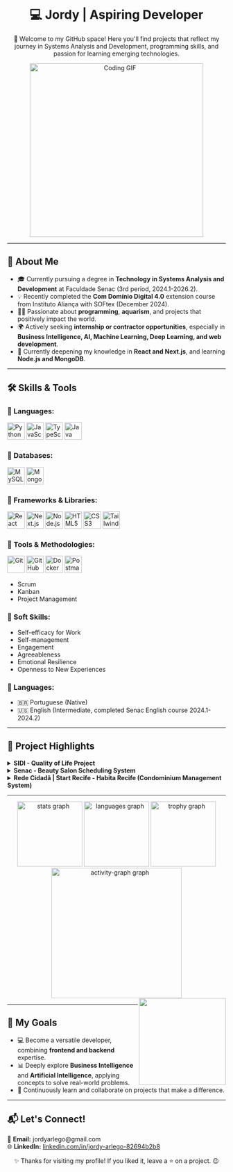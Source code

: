 <h1 align="center">💻 Jordy | Aspiring Developer</h1>

<p align="center">
  🌟 Welcome to my GitHub space! Here you'll find projects that reflect my journey in Systems Analysis and Development, programming skills, and passion for learning emerging technologies.
</p>

<p align="center">
  <img src="https://i.pinimg.com/originals/61/90/b5/6190b541579ccdce26c4957664000c88.gif" alt="Coding GIF" width="400">
</p>

---

<h2>🚀 About Me</h2>
<ul>
  <li>🎓 Currently pursuing a degree in <strong>Technology in Systems Analysis and Development</strong> at Faculdade Senac (3rd period, 2024.1-2026.2).</li>
  <li>💡 Recently completed the <strong>Com Domínio Digital 4.0</strong> extension course from Instituto Aliança with SOFtex (December 2024).</li>
  <li>👨‍💻 Passionate about <strong>programming</strong>, <strong>aquarism</strong>, and projects that positively impact the world.</li>
  <li>🌍 Actively seeking <strong>internship or contractor opportunities</strong>, especially in <strong>Business Intelligence, AI, Machine Learning, Deep Learning, and web development</strong>.</li>
  <li>🌱 Currently deepening my knowledge in <strong>React and Next.js</strong>, and learning <strong>Node.js and MongoDB</strong>.</li>
</ul>

---

<h2>🛠️ Skills & Tools</h2>

<h3>🎯 Languages:</h3>
<p>
  <img src="https://cdn.jsdelivr.net/gh/devicons/devicon/icons/python/python-original.svg" alt="Python" width="40" height="40"/>
  <img src="https://cdn.jsdelivr.net/gh/devicons/devicon/icons/javascript/javascript-original.svg" alt="JavaScript" width="40" height="40"/>
  <img src="https://cdn.jsdelivr.net/gh/devicons/devicon/icons/typescript/typescript-original.svg" alt="TypeScript" width="40" height="40"/>
  <img src="https://cdn.jsdelivr.net/gh/devicons/devicon/icons/java/java-original.svg" alt="Java" width="40" height="40"/>
</p>

<h3>🎯 Databases:</h3>
<p>
  <img src="https://cdn.jsdelivr.net/gh/devicons/devicon/icons/mysql/mysql-original.svg" alt="MySQL" width="40" height="40"/>
  <img src="https://cdn.jsdelivr.net/gh/devicons/devicon/icons/mongodb/mongodb-original.svg" alt="MongoDB" width="40" height="40"/>
</p>

<h3>🎯 Frameworks & Libraries:</h3>
<p>
  <img src="https://cdn.jsdelivr.net/gh/devicons/devicon/icons/react/react-original.svg" alt="React" width="40" height="40"/>
  <img src="https://cdn.jsdelivr.net/gh/devicons/devicon/icons/nextjs/nextjs-original.svg" alt="Next.js" width="40" height="40"/>
  <img src="https://cdn.jsdelivr.net/gh/devicons/devicon/icons/nodejs/nodejs-original.svg" alt="Node.js" width="40" height="40"/>
  <img src="https://cdn.jsdelivr.net/gh/devicons/devicon/icons/html5/html5-original.svg" alt="HTML5" width="40" height="40"/>
  <img src="https://cdn.jsdelivr.net/gh/devicons/devicon/icons/css3/css3-original.svg" alt="CSS3" width="40" height="40"/>
  <img src="https://cdn.jsdelivr.net/gh/devicons/devicon/icons/tailwindcss/tailwindcss-original.svg" alt="Tailwind CSS" width="40" height="40"/>
</p>

<h3>🎯 Tools & Methodologies:</h3>
<p>
  <img src="https://cdn.jsdelivr.net/gh/devicons/devicon/icons/git/git-original.svg" alt="Git" width="40" height="40"/>
  <img src="https://cdn.jsdelivr.net/gh/devicons/devicon/icons/github/github-original.svg" alt="GitHub" width="40" height="40"/>
  <img src="https://cdn.jsdelivr.net/gh/devicons/devicon/icons/docker/docker-original.svg" alt="Docker" width="40" height="40"/>
  <img src="https://www.vectorlogo.zone/logos/getpostman/getpostman-icon.svg" alt="Postman" width="40" height="40"/>
</p>
<ul>
  <li>Scrum </li>
  <li>Kanban </li>
  <li>Project Management </li>
</ul>

<h3>🎯 Soft Skills:</h3>
<ul>
  <li>Self-efficacy for Work </li>
  <li>Self-management </li>
  <li>Engagement </li>
  <li>Agreeableness </li>
  <li>Emotional Resilience </li>
  <li>Openness to New Experiences </li>
</ul>

<h3>🎯 Languages:</h3>
<ul>
  <li>🇧🇷 Portuguese (Native)</li>
  <li>🇺🇸 English (Intermediate, completed Senac English course 2024.1-2024.2) </li>
</ul>

---

<h2>📂 Project Highlights</h2>

<details>
<summary><strong>SIDI - Quality of Life Project</strong></summary>
  <p>
    Developed a web application to enhance employee quality of life, functioning as both a Backend and Frontend Developer.
    Utilized Node.js for API creation and server-side logic, integrated with a MySQL database for the backend.
    On the frontend, built a responsive and intuitive user interface using HTML, CSS, TypeScript, and React to provide an efficient and pleasant experience.
  </p>
</details>

<details>
<summary><strong>Senac - Beauty Salon Scheduling System</strong></summary>
  <p>
    Collaborated in a team to develop a scheduling system for a beauty salon as an academic project[cite: 16].
    The system included features for appointments and client management, optimizing the salon's workflow and improving the experience for both clients and staff[cite: 17].
  </p>
</details>

<details>
<summary><strong>Rede Cidadã | Start Recife - Habita Recife (Condominium Management System)</strong></summary>
  <p>
    A full-stack project focused on condominium management with different access levels and login profiles (residents, doormen, visitors, family members, trustees, and city agents)[cite: 18].
    I was responsible for the entire frontend development using React with Tailwind CSS and acted as team leader, applying agile methodologies in task management[cite: 19].
    The backend was developed in Java, integrated with a MySQL database, using Docker for containerization and Postman for API testing[cite: 20].
  </p>
</details>

---

<div align="center">
  <img src="https://github-readme-stats.vercel.app/api?username=jordyarlego&hide_title=false&hide_rank=false&show_icons=true&include_all_commits=true&count_private=true&disable_animations=false&theme=dracula&locale=en&hide_border=false&order=1" height="150" alt="stats graph" />
  <img src="https://github-readme-stats.vercel.app/api/top-langs?username=jordyarlego&locale=en&hide_title=false&layout=compact&card_width=320&langs_count=5&theme=merko&hide_border=true&order=2" height="150" alt="languages graph" />
  <img src="https://github-profile-trophy.vercel.app?username=jordyarlego&theme=dracula&column=-1&row=1&margin-w=8&margin-h=8&no-bg=false&no-frame=false&order=4" height="150" alt="trophy graph" />
  <img src="https://github-readme-activity-graph.vercel.app/graph?username=jordyarlego&radius=16&theme=react&area=true&order=5" height="300" alt="activity-graph graph" />
</div>

<img align="right" height="200" src="https://i.pinimg.com/originals/70/25/0a/70250a04f6804b7ac3d6c75f10ba0e4a.gif" />

---

<h2>🎯 My Goals</h2>
<ul>
  <li>💻 Become a versatile developer, combining <strong>frontend and backend</strong> expertise.</li>
  <li>📊 Deeply explore <strong>Business Intelligence</strong> and <strong>Artificial Intelligence</strong>, applying concepts to solve real-world problems.</li>
  <li>🌱 Continuously learn and collaborate on projects that make a difference.</li>
</ul>

---

<h2>📬 Let's Connect!</h2>
<p>
  📧 <strong>Email:</strong> jordyarlego@gmail.com <br>
  🌐 <strong>LinkedIn:</strong> <a href="https://www.linkedin.com/in/jordy-arlego-82694b2b8/">linkedin.com/in/jordy-arlego-82694b2b8</a>
</p>

<p align="center">✨ Thanks for visiting my profile! If you liked it, leave a ⭐ on a project. 😉</p>
